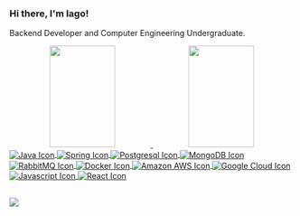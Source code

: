### Hi there, I'm Iago!
Backend Developer and Computer Engineering Undergraduate.

<div align="center">
  <a href="https://github.com/tonelloiago">
  <img width="48%" height="180em" src="https://github-readme-stats.vercel.app/api?username=tonelloiago&show_icons=true&theme=dark&include_all_commits=true&count_private=true"/>
  <img width="48%" height="180em" src="https://github-readme-stats.vercel.app/api/top-langs/?username=tonelloiago&layout=compact&langs_count=7&theme=dark"/>
</div>
  
<div style="display: inline_block">
  <img align="center" alt="Java Icon" src="https://img.shields.io/badge/Java-ED8B00?style=for-the-badge&logo=openjdk&logoColor=white">
  <img align="center" alt="Spring Icon" src="https://img.shields.io/badge/Spring-6DB33F?style=for-the-badge&logo=spring&logoColor=white">
  <img align="center" alt="Postgresql Icon" src="https://img.shields.io/badge/PostgreSQL-316192?style=for-the-badge&logo=postgresql&logoColor=white">
  <img align="center" alt="MongoDB Icon" src="https://img.shields.io/badge/MongoDB-4EA94B?style=for-the-badge&logo=mongodb&logoColor=white">
  <img align="center" alt="RabbitMQ Icon" src="https://img.shields.io/badge/rabbitmq-%23FF6600.svg?&style=for-the-badge&logo=rabbitmq&logoColor=white">
  <img align="center" alt="Docker Icon" src="https://img.shields.io/badge/Docker-2CA5E0?style=for-the-badge&logo=docker&logoColor=white">
  <img align="center" alt="Amazon AWS Icon" src="https://img.shields.io/badge/Amazon_AWS-FF9900?style=for-the-badge&logo=amazonaws&logoColor=white">
  <img align="center" alt="Google Cloud Icon" src="https://img.shields.io/badge/Google_Cloud-4285F4?style=for-the-badge&logo=google-cloud&logoColor=white">
</div>
<div style="display: inline_block">
  <img align="center" alt="Javascript Icon" src="https://img.shields.io/badge/JavaScript-323330?style=for-the-badge&logo=javascript&logoColor=F7DF1E">
  <img align="center" alt="React Icon" src="https://img.shields.io/badge/React-20232A?style=for-the-badge&logo=react&logoColor=61DAFB">
</div>
  
##
  
<div> 
  <a href="https://www.linkedin.com/in/tonelloiago/" target="_blank">
    <img src="https://img.shields.io/badge/LinkedIn-0077B5?style=for-the-badge&logo=linkedin&logoColor=white" target="_blank">
  </a>
</div>
